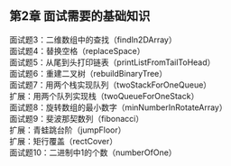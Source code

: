 ## 第2章 面试需要的基础知识  
面试题3：二维数组中的查找（findIn2DArray）  
面试题4：替换空格（replaceSpace）  
面试题5：从尾到头打印链表（printListFromTailToHead）  
面试题6：重建二叉树（rebuildBinaryTree）  
面试题7：用两个栈实现队列（twoStackForOneQueue）  
扩展：用两个队列实现栈（twoQueueForOneStack）  
面试题8：旋转数组的最小数字（minNumberInRotateArray）  
面试题9：斐波那契数列（fibonacci）  
扩展：青蛙跳台阶（jumpFloor）  
扩展：矩行覆盖（rectCover）  
面试题10：二进制中1的个数（numberOfOne）  
